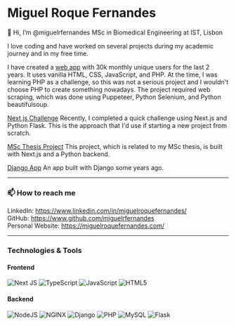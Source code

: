 # Miguel Roque Fernandes

👋 Hi, I’m @miguelrfernandes
MSc in Biomedical Engineering at IST, Lisbon

I love coding and have worked on several projects during my academic journey and in my free time.

I have created a [web app](https://www.miguelroquefernandes.com/wodl-solver) with 30k monthly unique users for the last 2 years. It uses vanilla HTML, CSS, JavaScript, and PHP. At the time, I was learning PHP as a challenge, so this was not a serious project and I wouldn't choose PHP to create something nowadays. The project required web scraping, which was done using Puppeteer, Python Selenium, and Python beautifulsoup.

[Next.js Challenge](https://gitfront.io/r/miguelrfernandes/vGGQvyf3HtTc/nextjs-challenge/)
Recently, I completed a quick challenge using Next.js and Python Flask. This is the approach that I'd use if starting a new project from scratch.

[MSc Thesis Project](https://research.miguelroquefernandes.com/)
This project, which is related to my MSc thesis, is built with Next.js and a Python backend.

[Django App](https://salarios.mfernandes.me/)
An app built with Django some years ago.

---

### 📫 How to reach me

LinkedIn: https://www.linkedin.com/in/miguelroquefernandes/
<br/>
GitHub: https://www.github.com/miguelrfernandes
<br/>
Personal Website: https://miguelroquefernandes.com/

---

### Technologies & Tools

#### Frontend
![Next JS](https://img.shields.io/badge/Next-black?style=for-the-badge&logo=next.js&logoColor=white)
![TypeScript](https://img.shields.io/badge/typescript-%23007ACC.svg?style=for-the-badge&logo=typescript&logoColor=white)
![JavaScript](https://img.shields.io/badge/javascript-%23323330.svg?style=for-the-badge&logo=javascript&logoColor=%23F7DF1E)
![HTML5](https://img.shields.io/badge/html5-%23E34F26.svg?style=for-the-badge&logo=html5&logoColor=white)


#### Backend
![NodeJS](https://img.shields.io/badge/node.js-6DA55F?style=for-the-badge&logo=node.js&logoColor=white)
![NGINX](https://img.shields.io/badge/nginx-%23009639.svg?style=for-the-badge&logo=nginx&logoColor=white)
![Django](https://img.shields.io/badge/django-%23092E20.svg?style=for-the-badge&logo=django&logoColor=white)
![PHP](https://img.shields.io/badge/php-%23777BB4.svg?style=for-the-badge&logo=php&logoColor=white)
![MySQL](https://img.shields.io/badge/mysql-%2300f.svg?style=for-the-badge&logo=mysql&logoColor=white)
![Flask](https://img.shields.io/badge/flask-%23000.svg?style=for-the-badge&logo=flask&logoColor=white)


[linkedin]: https://www.linkedin.com/in/miguelroquefernandes/

